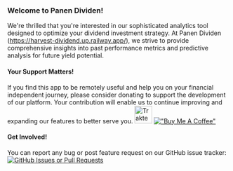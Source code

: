 ### Welcome to Panen Dividen!

We're thrilled that you're interested in our sophisticated analytics tool designed to optimize your dividend investment strategy. At Panen Dividen (https://harvest-dividend.up.railway.app/), we strive to provide comprehensive insights into past performance metrics and predictive analysis for future yield potential.

#### **Your Support Matters!**

If you find this app to be remotely useful and help you on your financial independent journey, please consider donating to support the development of our platform. Your contribution will enable us to continue improving and expanding our features to better serve you.
<a href="https://trakteer.id/mitbal" target="_blank"><img id="wse-buttons-preview" src="https://cdn.trakteer.id/images/embed/trbtn-red-1.png?date=18-11-2023" height="40" style="border:0px;height:40px;" alt="Trakteer Saya"></a> [!["Buy Me A Coffee"](https://www.buymeacoffee.com/assets/img/custom_images/orange_img.png)](https://buymeacoffee.com/mitbal)


#### **Get Involved!**

You can report any bug or post feature request on our GitHub issue tracker:
[![GitHub Issues or Pull Requests](https://img.shields.io/github/issues/mitbal/harvest)](https://github.com/mitbal/harvest/issues) 
